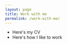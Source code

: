 ```yaml
---
layout: page
title: Work with me
permalink: /work-with-me/
---
```


- Here's my CV
- Here's how I like to work